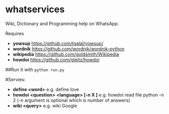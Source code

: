 # whatservices
Wiki, Dictionary and Programming help on WhatsApp.

Requires
 - **yowsup** https://github.com/tgalal/yowsup/
 - **wordnik** https://github.com/wordnik/wordnik-python
 - **wikipedia** https://github.com/goldsmith/Wikipedia
 - **howdoi** https://github.com/gleitz/howdoi

##Run it with `python run.py` 

#Servies:
 - **define \<word\>** e.g. define love 
 - **howdoi \<question\> \<language\> [-n X ]**  e.g. howdoi read file python -n 2 (-n argument is optional which is number of answers)
 - **wiki \<query\>** e.g. wiki Google
